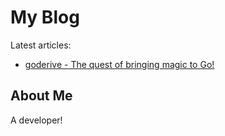 # My Blog

Latest articles:

- [goderive - The quest of bringing magic to Go!](goderive.md)

## About Me

A developer!